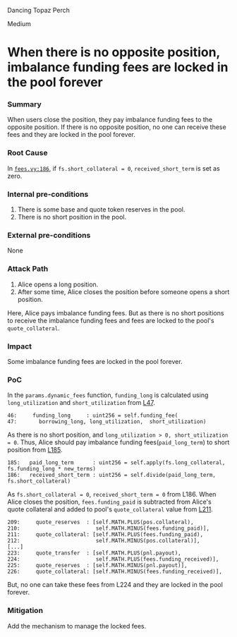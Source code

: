 Dancing Topaz Perch

Medium

# When there is no opposite position, imbalance funding fees are locked in the pool forever

### Summary

When users close the position, they pay imbalance funding fees to the opposite position.
If there is no opposite position, no one can receive these fees and they are locked in the pool forever.

### Root Cause

In [`fees.vy:186`](https://github.com/sherlock-audit/2024-08-velar-artha/blob/18ef2d8dc0162aca79bd71710f08a3c18c94a36e/gl-sherlock/contracts/fees.vy#L186), if `fs.short_collateral = 0`, `received_short_term` is set as zero.

### Internal pre-conditions

1. There is some base and quote token reserves in the pool.
2. There is no short position in the pool.

### External pre-conditions

None

### Attack Path

1. Alice opens a long position.
2. After some time, Alice closes the position before someone opens a short position.

Here, Alice pays imbalance funding fees.
But as there is no short positions to receive the imbalance funding fees and fees are locked to the pool's `quote_collateral`.

### Impact

Some imbalance funding fees are locked in the pool forever.

### PoC

In the `params.dynamic_fees` function, `funding_long` is calculated using `long_utilization` and `short_utilization` from [L47](https://github.com/sherlock-audit/2024-08-velar-artha/blob/18ef2d8dc0162aca79bd71710f08a3c18c94a36e/gl-sherlock/contracts/params.vy#L46).

```vyper
46:     funding_long     : uint256 = self.funding_fee(
47:       borrowing_long, long_utilization,  short_utilization)
```

As there is no short position, and `long_utilization > 0, short_utilization = 0`.
Thus, Alice should pay imbalance funding fees(`paid_long_term`) to short position from [L185](https://github.com/sherlock-audit/2024-08-velar-artha/blob/18ef2d8dc0162aca79bd71710f08a3c18c94a36e/gl-sherlock/contracts/fees.vy#L185).

```vyper
185:   paid_long_term      : uint256 = self.apply(fs.long_collateral, fs.funding_long * new_terms)
186:   received_short_term : uint256 = self.divide(paid_long_term,    fs.short_collateral)
```

As `fs.short_collateral = 0`, `received_short_term = 0` from L186.
When Alice closes the position, `fees.funding_paid` is subtracted from Alice's quote collateral and added to pool's `quote_collateral` value from [L211](https://github.com/sherlock-audit/2024-08-velar-artha/blob/18ef2d8dc0162aca79bd71710f08a3c18c94a36e/gl-sherlock/contracts/positions.vy#L208-L212).

```vyper
209:     quote_reserves  : [self.MATH.PLUS(pos.collateral),
210:                        self.MATH.MINUS(fees.funding_paid)],
211:     quote_collateral: [self.MATH.PLUS(fees.funding_paid),
212:                        self.MATH.MINUS(pos.collateral)],
[...]
223:     quote_transfer  : [self.MATH.PLUS(pnl.payout),
224:                        self.MATH.PLUS(fees.funding_received)],
225:     quote_reserves  : [self.MATH.MINUS(pnl.payout)],
226:     quote_collateral: [self.MATH.MINUS(fees.funding_received)],
```

But, no one can take these fees from L224 and they are locked in the pool forever.

### Mitigation

Add the mechanism to manage the locked fees.